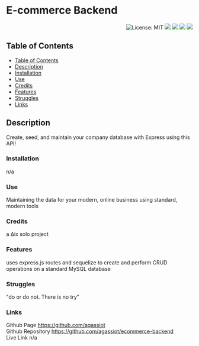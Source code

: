 
<h1 align="left"> E-commerce Backend </h1>  
<p align="right">
    <img alt="License: MIT" src="https://img.shields.io/badge/License-MIT-green.svg?style=plastic"/>
    <img src="https://img.shields.io/badge/javascript-%23323330.svg?style=plastic&logo=javascript&logoColor=%23F7DF1E"/>
    <img src="https://img.shields.io/badge/Sequelize-52B0E7?style=plastic&logo=Sequelize&logoColor=white"/>
    <img src="https://img.shields.io/badge/node.js-6DA55F?style=plastic&logo=node.js&logoColor=white" />
    <img src="https://img.shields.io/badge/express.js-%23404d59.svg?style=plastic&logo=express&logoColor=%2361DAFB" />
</p>



## Table of Contents
- [Table of Contents](#table-of-contents)
- [Description](#description)
- [Installation](#installation)
- [Use](#use)
- [Credits](#credits)
- [Features](#features)
- [Struggles](#struggles)
- [Links](#links)
        

## Description

Create, seed, and maintain your company database with Express using this API!

### Installation

n/a

### Use

Maintaining the data for your modern, online business using standard, modern tools

### Credits

a ∆ix solo project

### Features

uses express.js routes and sequelize to create and perform CRUD operations on a standard MySQL database

### Struggles

"do or do not. There is no try"

### Links

Github Page https://github.com/agassiot \
Github Repository https://github.com/agassiot/ecommerce-backend \
Live Link n/a